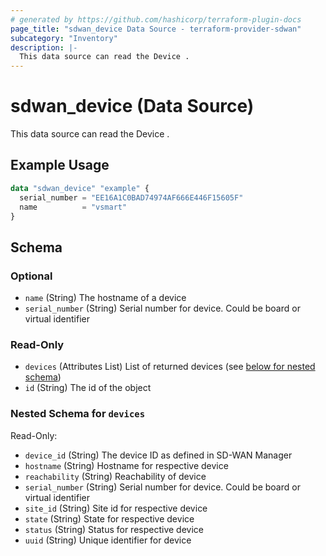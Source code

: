 ```yaml
---
# generated by https://github.com/hashicorp/terraform-plugin-docs
page_title: "sdwan_device Data Source - terraform-provider-sdwan"
subcategory: "Inventory"
description: |-
  This data source can read the Device .
---
```


# sdwan_device (Data Source)

This data source can read the Device .

## Example Usage

```terraform
data "sdwan_device" "example" {
  serial_number = "EE16A1C0BAD74974AF666E446F15605F"
  name          = "vsmart"
}
```

<!-- schema generated by tfplugindocs -->
## Schema

### Optional

- `name` (String) The hostname of a device
- `serial_number` (String) Serial number for device. Could be board or virtual identifier

### Read-Only

- `devices` (Attributes List) List of returned devices (see [below for nested schema](#nestedatt--devices))
- `id` (String) The id of the object

<a id="nestedatt--devices"></a>
### Nested Schema for `devices`

Read-Only:

- `device_id` (String) The device ID as defined in SD-WAN Manager
- `hostname` (String) Hostname for respective device
- `reachability` (String) Reachability of device
- `serial_number` (String) Serial number for device. Could be board or virtual identifier
- `site_id` (String) Site id for respective device
- `state` (String) State for respective device
- `status` (String) Status for respective device
- `uuid` (String) Unique identifier for device
